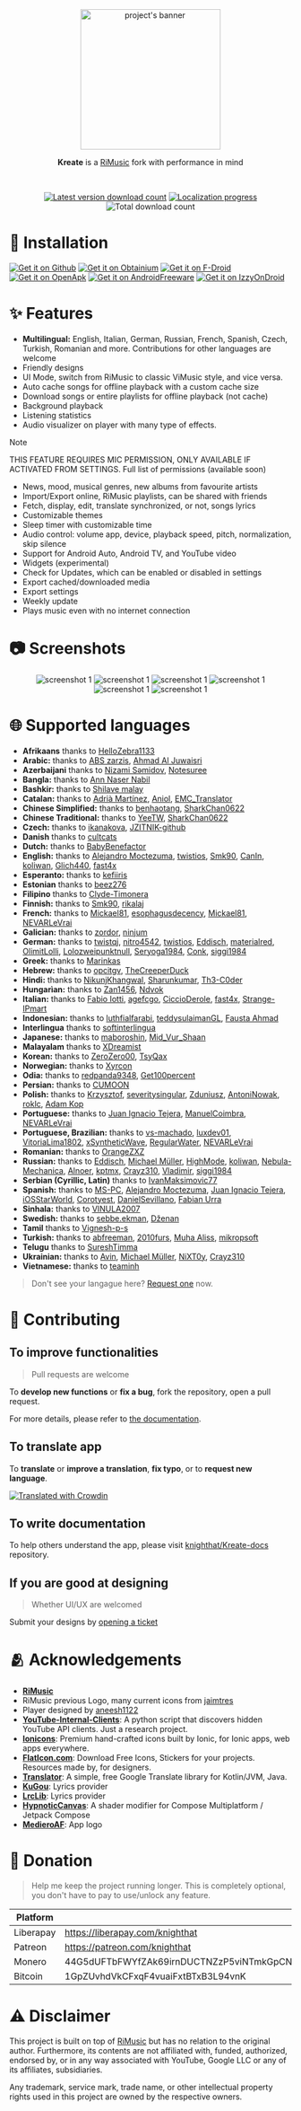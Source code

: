 <div align="center">
  <img alt="project's banner" src="./assets/design/app_banner.png" width="250px" />    
  <p>
    <b>Kreate</b> is a <a href="https://github.com/fast4x/RiMusic">RiMusic</a> fork with performance in mind
  </p>
    
  <br>

[![Latest version download count](https://api.knighthat.me/kreate/downloads/latest)](https://github.com/knighthat/kreate/releases/latest)
[![Localization progress](https://badges.crowdin.net/kreate/localized.svg)](https://translate.kreate.knighthat.me/project/kreate)
![Total download count](https://api.knighthat.me/kreate/downloads/total)

</div>

# 📲 Installation

[![Get it on Github](./assets/get-it-on/GitHub.png)](https://github.com/knighthat/RiMusic/releases/latest)
[![Get it on Obtainium](./assets/get-it-on/Obtainium.png)](http://apps.obtainium.imranr.dev/redirect.html?r=obtainium://app/%7B%22id%22%3A%20%22me.knighthat.kreate%22%2C%20%22url%22%3A%20%22https%3A%2F%2Fgithub.com%2Fknighthat%2FKreate%22%2C%20%22author%22%3A%20%22knighthat%22%2C%20%22name%22%3A%20%22Kreate%22%2C%20%22preferredApkIndex%22%3A%200%2C%20%22additionalSettings%22%3A%20%22%7B%5C%22includePrereleases%5C%22%3Afalse%2C%5C%22fallbackToOlderReleases%5C%22%3Atrue%2C%5C%22filterReleaseTitlesByRegEx%5C%22%3A%5C%22%5C%22%2C%5C%22filterReleaseNotesByRegEx%5C%22%3A%5C%22%5C%22%2C%5C%22verifyLatestTag%5C%22%3Atrue%2C%5C%22sortMethodChoice%5C%22%3A%5C%22date%5C%22%2C%5C%22useLatestAssetDateAsReleaseDate%5C%22%3Atrue%2C%5C%22releaseTitleAsVersion%5C%22%3Afalse%2C%5C%22trackOnly%5C%22%3Afalse%2C%5C%22versionExtractionRegEx%5C%22%3A%5C%22%5C%22%2C%5C%22matchGroupToUse%5C%22%3A%5C%22%5C%22%2C%5C%22versionDetection%5C%22%3Atrue%2C%5C%22releaseDateAsVersion%5C%22%3Afalse%2C%5C%22useVersionCodeAsOSVersion%5C%22%3Afalse%2C%5C%22apkFilterRegEx%5C%22%3A%5C%22.*-minified.*%5C%22%2C%5C%22invertAPKFilter%5C%22%3Afalse%2C%5C%22autoApkFilterByArch%5C%22%3Atrue%2C%5C%22appName%5C%22%3A%5C%22Kreate%5C%22%2C%5C%22appAuthor%5C%22%3A%5C%22Knight%20Hat%5C%22%2C%5C%22shizukuPretendToBeGooglePlay%5C%22%3Afalse%2C%5C%22allowInsecure%5C%22%3Afalse%2C%5C%22exemptFromBackgroundUpdates%5C%22%3Afalse%2C%5C%22skipUpdateNotifications%5C%22%3Afalse%2C%5C%22about%5C%22%3A%5C%22%5C%22%2C%5C%22refreshBeforeDownload%5C%22%3Afalse%7D%22%7D%0A)
[![Get it on F-Droid](./assets/get-it-on/F-Droid.png)](https://f-droid.org/packages/me.knighthat.kreate)
[![Get it on OpenApk](./assets/get-it-on/OpenAPK.png)](https://www.openapk.net/kreate/me.knighthat.kreate/)
[![Get it on AndroidFreeware](./assets/get-it-on/AndroidFreeware.png)](https://www.androidfreeware.net/download-kreate-apk.html)
[![Get it on IzzyOnDroid](./assets/get-it-on/IzzyOnDroid.png)](https://apt.izzysoft.de/fdroid/index/apk/me.knighthat.kreate)

# ✨ Features

- **Multilingual:** English, Italian, German, Russian, French, Spanish, Czech, Turkish, Romanian and more. Contributions for other languages are welcome
- Friendly designs
- UI Mode, switch from RiMusic to classic ViMusic style, and vice versa.
- Auto cache songs for offline playback with a custom cache size
- Download songs or entire playlists for offline playback (not cache)
- Background playback
- Listening statistics
- Audio visualizer on player with many type of effects.

> [!NOTE]
> THIS FEATURE REQUIRES MIC PERMISSION, ONLY AVAILABLE IF ACTIVATED FROM SETTINGS. Full list of permissions (available soon)

- News, mood, musical genres, new albums from favourite artists
- Import/Export online, RiMusic playlists, can be shared with friends
- Fetch, display, edit, translate synchronized, or not, songs lyrics
- Customizable themes
- Sleep timer with customizable time
- Audio control: volume app, device, playback speed, pitch, normalization, skip silence
- Support for Android Auto, Android TV, and YouTube video
- Widgets (experimental)
- Check for Updates, which can be enabled or disabled in settings
- Export cached/downloaded media
- Export settings
- Weekly update
- Plays music even with no internet connection

# 📷 Screenshots

<div align="center">
  <img alt="screenshot 1" src="./fastlane/metadata/android/en-US/images/phoneScreenshots/1.png" />
  <img alt="screenshot 1" src="./fastlane/metadata/android/en-US/images/phoneScreenshots/2.png" />
  <img alt="screenshot 1" src="./fastlane/metadata/android/en-US/images/phoneScreenshots/3.png" />
  <img alt="screenshot 1" src="./fastlane/metadata/android/en-US/images/phoneScreenshots/4.png" />
  <img alt="screenshot 1" src="./fastlane/metadata/android/en-US/images/phoneScreenshots/5.png" />
  <img alt="screenshot 1" src="./fastlane/metadata/android/en-US/images/phoneScreenshots/6.png" />
</div>

# 🌐 Supported languages

- **Afrikaans** thanks to [HelloZebra1133](https://crowdin.com/profile/HelloZebra1133)
- **Arabic:** thanks to [ABS zarzis](https://crowdin.com/profile/abszar), [Ahmad Al Juwaisri](https://crowdin.com/profile/juwaisri)
- **Azerbaijani** thanks to [Nizami Səmidov](https://crowdin.com/profile/nizamismidov4), [Notesuree](https://github.com/Notesuree)
- **Bangla:** thanks to [Ann Naser Nabil](https://github.com/AnnNaserNabil)
- **Bashkir:** thanks to [Shilave malay](https://crowdin.com/profile/Bash.boy)
- **Catalan:** thanks to [Adrià Martínez](https://crowdin.com/profile/marxally), [Aniol](https://crowdin.com/profile/aniol), [EMC_Translator](https://crowdin.com/profile/EMC_Translator)
- **Chinese Simplified:** thanks to [benhaotang](https://crowdin.com/profile/benhaotang), [SharkChan0622](https://github.com/SharkChan0622)
- **Chinese Traditional:** thanks to [YeeTW](https://github.com/yjcTW), [SharkChan0622](https://github.com/SharkChan0622)
- **Czech:** thanks to [ikanakova](https://github.com/ikanakova), [JZITNIK-github](https://github.com/JZITNIK-github)
- **Danish** thanks to [cultcats](https://crowdin.com/profile/cultcats)
- **Dutch:** thanks to [BabyBenefactor](https://crowdin.com/profile/BabyBenefactor)
- **English:** thanks to [Alejandro Moctezuma](https://crowdin.com/profile/alejandromoc), [twistios](https://crowdin.com/profile/twistios), [Smk90](https://crowdin.com/profile/smk90), [CanIn](https://crowdin.com/profile/canin), [koliwan](https://crowdin.com/profile/koliwan), [Glich440](https://github.com/Glich440), [fast4x](https://github.com/fast4x)
- **Esperanto:** thanks to [kefiiris](https://github.com/kefiiris)
- **Estonian** thanks to [beez276](https://crowdin.com/profile/beez276)
- **Filipino** thanks to [Clyde-Timonera](https://github.com/Clyde-Timonera)
- **Finnish:** thanks to [Smk90](https://crowdin.com/profile/smk90), [rikalaj](https://crowdin.com/profile/rikalaj)
- **French:** thanks to [Mickael81](https://crowdin.com/profile/mickael81), [esophagusdecency](https://crowdin.com/profile/esophagusdecency), [Mickael81](https://github.com/Mickael81), [NEVARLeVrai](https://github.com/NEVARLeVrai)
- **Galician:** thanks to [zordor](https://crowdin.com/profile/zordor), [ninjum](https://crowdin.com/profile/ninjum)
- **German:** thanks to [twistqj](https://crowdin.com/profile/twistqj), [nitro4542](https://crowdin.com/profile/nitro4542), [twistios](https://crowdin.com/profile/twistios), [Eddisch](https://crowdin.com/profile/eddisch2010), [materialred](https://crowdin.com/profile/materialred), [OlimitLolli](https://crowdin.com/profile/OlimitLolli), [Lolozweipunktnull](https://crowdin.com/profile/Lolozweipunktnull), [Seryoga1984](https://crowdin.com/profile/Seryoga1984), [Conk](https://crowdin.com/profile/conk), [siggi1984](https://github.com/siggi1984)
- **Greek:** thanks to [Marinkas](https://github.com/Marinkas)
- **Hebrew:** thanks to [opcitgv](https://crowdin.com/profile/opcitgv), [TheCreeperDuck](https://crowdin.com/profile/thecreeperduck)
- **Hindi:** thanks to [NikunjKhangwal](https://crowdin.com/profile/nikunjkhangwal), [Sharunkumar](https://crowdin.com/profile/sharunkumar), [Th3-C0der](https://github.com/Th3-C0der)
- **Hungarìan:** thanks to [Zan1456](https://crowdin.com/profile/Zan1456), [Ndvok](https://crowdin.com/profile/ndvok)
- **Italian:** thanks to [Fabio Iotti](https://crowdin.com/profile/bruce965), [agefcgo](https://crowdin.com/profile/agefcgo), [CiccioDerole](https://crowdin.com/profile/CiccioDerole), [fast4x](https://github.com/fast4x), [Strange-IPmart ](https://github.com/Strange-IPmart)
- **Indonesian:** thanks to [luthfialfarabi](https://crowdin.com/profile/luthfialfarabi), [teddysulaimanGL](https://github.com/teddysulaimanGL), [Fausta Ahmad](https://crowdin.com/profile/faustaahmad)
- **Interlingua** thanks to [softinterlingua](https://github.com/softinterlingua)
- **Japanese:** thanks to [maboroshin](https://crowdin.com/profile/maboroshin), [Mid_Vur_Shaan](https://crowdin.com/profile/Mid_Vur_Shaan)
- **Malayalam** thanks to [XDreamist](https://crowdin.com/profile/xdreamist)
- **Korean:** thanks to [ZeroZero00](https://crowdin.com/profile/ZeroZero00), [TsyQax](https://crowdin.com/profile/TsyQax)
- **Norwegian:** thanks to [Xyrcon](https://crowdin.com/profile/xyrcon)
- **Odia:** thanks to [redpanda9348](https://crowdin.com/profile/redpanda9348), [Get100percent](https://github.com/Get100percent)
- **Persian:** thanks to [CUMOON](https://github.com/CUMOON)
- **Polish:** thanks to [Krzysztof](https://crowdin.com/profile/scrummybingus), [severitysingular](https://crowdin.com/profile/severitysingular), [Zduniusz](https://crowdin.com/profile/zduniusz), [AntoniNowak](https://crowdin.com/profile/AntoniNowak), [roklc](https://github.com/roklc), [Adam Kop](https://crowdin.com/profile/damianadam000)
- **Portuguese:** thanks to [Juan Ignacio Tejera](https://crowdin.com/profile/originaljuani), [ManuelCoimbra](https://crowdin.com/profile/ManuelCoimbra), [NEVARLeVrai](https://github.com/NEVARLeVrai)
- **Portuguese, Brazilian:** thanks to [vs-machado](https://crowdin.com/profile/vs-machado), [luxdev01](https://crowdin.com/profile/luxdev01), [VitoriaLima1802](https://crowdin.com/profile/vitorialima1802), [xSyntheticWave](https://crowdin.com/profile/xSyntheticWave), [RegularWater](https://crowdin.com/profile/RegularWater), [NEVARLeVrai](https://github.com/NEVARLeVrai)
- **Romanian:** thanks to [OrangeZXZ](https://github.com/OrangeZxZ)
- **Russian:** thanks to [Eddisch](https://crowdin.com/profile/eddisch2010), [Michael Müller](https://crowdin.com/profile/xqzme1337), [HighMode](https://crowdin.com/profile/highmode), [koliwan](https://crowdin.com/profile/koliwan), [Nebula-Mechanica](https://crowdin.com/profile/Nebula-Mechanica), [Alnoer](https://crowdin.com/profile/Alnoer), [kptmx](https://crowdin.com/profile/kptmx), [Crayz310](https://github.com/Crayz310), [Vladimir](https://crowdin.com/profile/vladimir15426), [siggi1984](https://github.com/siggi1984)
- **Serbian (Cyrillic, Latin)** thanks to [IvanMaksimovic77](https://github.com/IvanMaksimovic77)
- **Spanish:** thanks to [MS-PC](https://crowdin.com/profile/ms-pc), [Alejandro Moctezuma](https://crowdin.com/profile/alejandromoc), [Juan Ignacio Tejera](https://crowdin.com/profile/originaljuani), [iOSStarWorld](https://crowdin.com/profile/iosstarworld), [Corotyest](https://crowdin.com/profile/corotyest), [DanielSevillano](https://github.com/DanielSevillano), [Fabian Urra](https://crowdin.com/profile/nsagcl)
- **Sinhala:** thanks to [VINULA2007](https://crowdin.com/profile/VINULA2007)
- **Swedish:** thanks to [sebbe.ekman](https://crowdin.com/profile/sebbe.ekman), [Dženan](https://crowdin.com/profile/Dženan)
- **Tamil** thanks to [Vignesh-p-s](https://crowdin.com/profile/vignesh-p-s)
- **Turkish:** thanks to [abfreeman](https://github.com/abfreeman), [2010furs](https://github.com/2010furs), [Muha Aliss](https://crowdin.com/profile/muhaaliss), [mikropsoft](https://github.com/mikropsoft)
- **Telugu** thanks to [SureshTimma](https://crowdin.com/profile/sureshtimma)
- **Ukrainian:** thanks to [Avin](https://crowdin.com/profile/avinateachip), [Michael Müller](https://crowdin.com/profile/xqzme1337), [NiXT0y](https://crowdin.com/profile/nixt0y), [Crayz310](https://github.com/Crayz310)
- **Vietnamese:** thanks to [teaminh](https://crowdin.com/profile/teaminh)

> Don't see your langague here? [Request one](https://translate.kreate.knighthat.me/project/kreate) now.

# 🤝 Contributing

## To improve functionalities

> Pull requests are welcome

To **develop new functions** or **fix a bug**, fork the repository, open a pull request.

For more details, please refer to [the documentation](https://kreate.knighthat.me/dev/getting_started).

## To translate app

To **translate** or **improve a translation**, **fix typo**, or to **request new language**.

[![Translated with Crowdin](https://badges.crowdin.net/badge/light/crowdin-on-dark.png)](https://translate.kreate.knighthat.me/project/kreate)

## To write documentation

To help others understand the app, please visit [knighthat/Kreate-docs](https://github.com/knighthat/Kreate-docs) repository.

## If you are good at designing

> Whether UI/UX are welcomed

Submit your designs by [opening a ticket](https://github.com/knighthat/Kreate/issues/new?template=feature_request.yaml)

# 🫂 Acknowledgements

- [**RiMusic**](https://github.com/fast4x/RiMusic)
- RiMusic previous Logo, many current icons from [jaimtres](https://github.com/jaimtres)
- Player designed by [aneesh1122](https://github.com/aneesh1122)
- [**YouTube-Internal-Clients**](https://github.com/zerodytrash/YouTube-Internal-Clients): A python script that discovers hidden YouTube API clients. Just a research project.
- [**Ionicons**](https://github.com/ionic-team/ionicons): Premium hand-crafted icons built by Ionic, for Ionic apps, web apps everywhere.
- [**FlatIcon.com**](https://www.flaticon.com/): Download Free Icons, Stickers for your projects. Resources made by, for designers.
- [**Translator**](https://github.com/therealbush/translator): A simple, free Google Translate library for Kotlin/JVM, Java.
- [**KuGou**](https://www.kugou.com): Lyrics provider
- [**LrcLib**](https://lrclib.net): Lyrics provider
- [**HypnoticCanvas**](https://mikepenz.github.io/HypnoticCanvas/): A shader modifier for Compose Multiplatform / Jetpack Compose
- [**MedieroAF**](https://github.com/MedieroAF): App logo

# 💸 Donation

> Help me keep the project running longer.
> This is completely optional, you don't have to pay to use/unlock any feature.

| Platform  | Address                                                                                         |
| --------- | ----------------------------------------------------------------------------------------------- |
| Liberapay | https://liberapay.com/knighthat                                                                 |
| Patreon   | https://patreon.com/knighthat                                                                   |
| Monero    | 44G5dUFTbFWYfZAk69irnDUCTNZzP5viNTmkGpCNCLHjjYQq7jjRTWoYTH1aY8P841hExP31Qxg2hXPtxreKu11zCYdxQUj |
| Bitcoin   | 1GpZUvhdVkCFxqF4vuaiFxtBTxB3L94vnK                                                              |

# ⚠️ Disclaimer

This project is built on top of [RiMusic](https://github.com/fast4x/RiMusic) but has no relation to the original author.
Furthermore, its contents are not affiliated with, funded, authorized, endorsed by, or in any way associated with YouTube,
Google LLC or any of its affiliates, subsidiaries.

Any trademark, service mark, trade name, or other intellectual property rights used in this project are owned by the respective owners.
